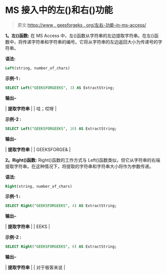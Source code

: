 # MS 接入中的左()和右()功能

> 原文:[https://www . geesforgeks . org/左右-功能-in-ms-access/](https://www.geeksforgeeks.org/left-and-right-function-in-ms-access/)

**1。左()函数:**
在 MS Access 中，左()函数从字符串的左边提取字符串。在左()函数中，将传递字符串和字符串的编号。它将从字符串的左边返回大小为传递号的字符串。

**语法:**

```sql
Left(string, number_of_chars)
```

**示例-1 :**

```sql
SELECT Left("GEEKSFORGEEKS", 3) AS ExtractString;
```

**输出–**

| **提取字符串** |
| 哇；哎呀 |

**示例-2 :**

```sql
SELECT Left("GEEKSFORGEEKS", 10) AS ExtractString;
```

**输出–**

| **提取字符串** |
| GEEKSFORGE& |

**2。Right()函数:**
Right()函数的工作方式与 Left()函数类似，但它从字符串的右端提取字符串。在这种情况下，将提取的字符串和字符串大小将作为参数传递。

**语法:**

```sql
Right(string, number_of_chars)
```

**示例-1 :**

```sql
SELECT Right("GEEKSFORGEEKS", 4) AS ExtractString;
```

**输出–**

| **提取字符串** |
| EEKS |

**示例-2 :**

```sql
SELECT Right("GEEKSFORGEEKS", 8) AS ExtractString;
```

**输出–**

| **提取字符串** |
| 对于极客来说 |